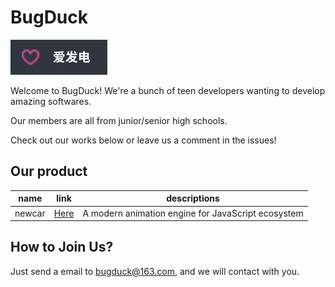 # BugDuck

[![Funding](../funding.svg)](https://afdian.net/a/newcar)

Welcome to BugDuck! We're a bunch of teen developers wanting to develop amazing softwares.

Our members are all from junior/senior high schools.

Check out our works below or leave us a comment in the issues!

## Our product

| name | link | descriptions |
|  -   | -    |    -         |
| newcar| [Here](https://github.com/dromara/newcar) | A modern animation engine for JavaScript ecosystem |

## How to Join Us?

Just send a email to bugduck@163.com, and we will contact with you.
